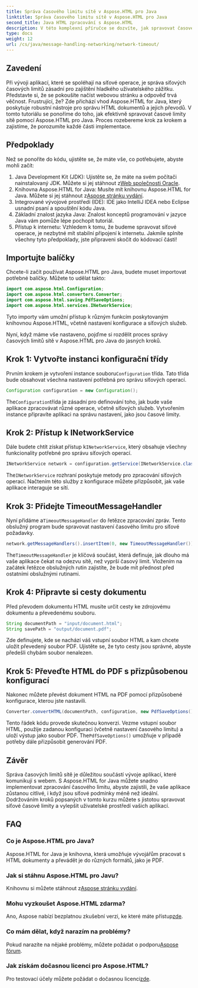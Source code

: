 ```yaml
---
title: Správa časového limitu sítě v Aspose.HTML pro Java
linktitle: Správa časového limitu sítě v Aspose.HTML pro Java
second_title: Java HTML zpracování s Aspose.HTML
description: V této komplexní příručce se dozvíte, jak spravovat časové limity sítě pomocí Aspose.HTML for Java. Zajistěte hladké uživatelské prostředí s efektivním zpracováním časového limitu.
type: docs
weight: 12
url: /cs/java/message-handling-networking/network-timeout/
---
```

## Zavedení
Při vývoji aplikací, které se spoléhají na síťové operace, je správa síťových časových limitů zásadní pro zajištění hladkého uživatelského zážitku. Představte si, že se pokoušíte načíst webovou stránku a odpověď trvá věčnost. Frustrující, že? Zde přichází vhod Aspose.HTML for Java, který poskytuje robustní nástroje pro správu HTML dokumentů a jejich převodů. V tomto tutoriálu se ponoříme do toho, jak efektivně spravovat časové limity sítě pomocí Aspose.HTML pro Java. Proces rozebereme krok za krokem a zajistíme, že porozumíte každé části implementace.
## Předpoklady
Než se ponoříte do kódu, ujistěte se, že máte vše, co potřebujete, abyste mohli začít:
1.  Java Development Kit (JDK): Ujistěte se, že máte na svém počítači nainstalovaný JDK. Můžete si jej stáhnout z[Web společnosti Oracle](https://www.oracle.com/java/technologies/javase-jdk11-downloads.html).
2.  Knihovna Aspose.HTML for Java: Musíte mít knihovnu Aspose.HTML for Java. Můžete si jej stáhnout z[Aspose stránku vydání](https://releases.aspose.com/html/java/).
3. Integrované vývojové prostředí (IDE): IDE jako IntelliJ IDEA nebo Eclipse usnadní psaní a spouštění kódu Java.
4. Základní znalost jazyka Java: Znalost konceptů programování v jazyce Java vám pomůže lépe pochopit tutoriál.
5. Přístup k internetu: Vzhledem k tomu, že budeme spravovat síťové operace, je nezbytné mít stabilní připojení k internetu.
Jakmile splníte všechny tyto předpoklady, jste připraveni skočit do kódovací části!
## Importujte balíčky
Chcete-li začít používat Aspose.HTML pro Java, budete muset importovat potřebné balíčky. Můžete to udělat takto:
```java
import com.aspose.html.Configuration;
import com.aspose.html.converters.Converter;
import com.aspose.html.saving.PdfSaveOptions;
import com.aspose.html.services.INetworkService;
```
Tyto importy vám umožní přístup k různým funkcím poskytovaným knihovnou Aspose.HTML, včetně nastavení konfigurace a síťových služeb.

Nyní, když máme vše nastaveno, pojďme si rozdělit proces správy časových limitů sítě v Aspose.HTML pro Java do jasných kroků.
## Krok 1: Vytvořte instanci konfigurační třídy
 Prvním krokem je vytvoření instance souboru`Configuration` třída. Tato třída bude obsahovat všechna nastavení potřebná pro správu síťových operací.
```java
Configuration configuration = new Configuration();
```
 The`Configuration`třída je zásadní pro definování toho, jak bude vaše aplikace zpracovávat různé operace, včetně síťových služeb. Vytvořením instance připravíte aplikaci na správu nastavení, jako jsou časové limity.
## Krok 2: Přístup k INetworkService
 Dále budete chtít získat přístup k`INetworkService`, který obsahuje všechny funkcionality potřebné pro správu síťových operací.
```java
INetworkService network = configuration.getService(INetworkService.class);
```
 The`INetworkService` rozhraní poskytuje metody pro zpracování síťových operací. Načtením této služby z konfigurace můžete přizpůsobit, jak vaše aplikace interaguje se sítí.
## Krok 3: Přidejte TimeoutMessageHandler
 Nyní přidáme a`TimeoutMessageHandler` do řetězce zpracování zpráv. Tento obslužný program bude spravovat nastavení časového limitu pro síťové požadavky.
```java
network.getMessageHandlers().insertItem(0, new TimeoutMessageHandler());
```
 The`TimeoutMessageHandler` je klíčová součást, která definuje, jak dlouho má vaše aplikace čekat na odezvu sítě, než vyprší časový limit. Vložením na začátek řetězce obslužných rutin zajistíte, že bude mít přednost před ostatními obslužnými rutinami.
## Krok 4: Připravte si cesty dokumentu
Před převodem dokumentu HTML musíte určit cesty ke zdrojovému dokumentu a převedenému souboru.
```java
String documentPath = "input/document.html";
String savePath = "output/document.pdf";
```
Zde definujete, kde se nachází váš vstupní soubor HTML a kam chcete uložit převedený soubor PDF. Ujistěte se, že tyto cesty jsou správné, abyste předešli chybám soubor nenalezen.
## Krok 5: Převeďte HTML do PDF s přizpůsobenou konfigurací
Nakonec můžete převést dokument HTML na PDF pomocí přizpůsobené konfigurace, kterou jste nastavili.
```java
Converter.convertHTML(documentPath, configuration, new PdfSaveOptions(), savePath);
```
 Tento řádek kódu provede skutečnou konverzi. Vezme vstupní soubor HTML, použije zadanou konfiguraci (včetně nastavení časového limitu) a uloží výstup jako soubor PDF. The`PdfSaveOptions()` umožňuje v případě potřeby dále přizpůsobit generování PDF.
## Závěr
Správa časových limitů sítě je důležitou součástí vývoje aplikací, které komunikují s webem. S Aspose.HTML for Java můžete snadno implementovat zpracování časového limitu, abyste zajistili, že vaše aplikace zůstanou citlivé, i když jsou síťové podmínky méně než ideální. Dodržováním kroků popsaných v tomto kurzu můžete s jistotou spravovat síťové časové limity a vylepšit uživatelské prostředí vašich aplikací.
## FAQ
### Co je Aspose.HTML pro Java?
Aspose.HTML for Java je knihovna, která umožňuje vývojářům pracovat s HTML dokumenty a převádět je do různých formátů, jako je PDF.
### Jak si stáhnu Aspose.HTML pro Javu?
 Knihovnu si můžete stáhnout z[Aspose stránku vydání](https://releases.aspose.com/html/java/).
### Mohu vyzkoušet Aspose.HTML zdarma?
 Ano, Aspose nabízí bezplatnou zkušební verzi, ke které máte přístup[zde](https://releases.aspose.com/).
### Co mám dělat, když narazím na problémy?
 Pokud narazíte na nějaké problémy, můžete požádat o podporu[Aspose fórum](https://forum.aspose.com/c/html/29).
### Jak získám dočasnou licenci pro Aspose.HTML?
 Pro testovací účely můžete požádat o dočasnou licenci[zde](https://purchase.aspose.com/temporary-license/).